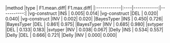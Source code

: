 |method       |type | F1.mean.diff| F1.max.diff| |:------------|:----|------------:|-----------:| |vg-construct |INS  |        0.005|       0.014| |vg-construct |DEL  |        0.020|       0.040| |vg-construct |INV  |        0.002|       0.020| |BayesTyper   |INS  |        0.450|       0.726| |BayesTyper   |DEL  |        0.861|       0.975| |BayesTyper   |INV  |        0.685|       0.980| |svtyper      |DEL  |        0.133|       0.183| |svtyper      |INV  |        0.038|       0.067| |Delly        |INS  |        0.534|       0.557| |Delly        |DEL  |        0.666|       0.721| |Delly        |INV  |        0.000|       0.000|